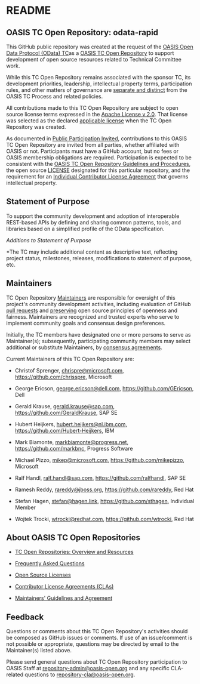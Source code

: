 # README

## OASIS TC Open Repository: odata-rapid

This GitHub public repository was created at the request of the 
[OASIS Open Data Protocol (OData) TC](https://www.oasis-open.org/committees/odata/)as a 
[OASIS TC Open Repository](https://www.oasis-open.org/resources/open-repositories/) to support 
development of open source resources related to Technical Committee work.

While this TC Open Repository remains associated with the sponsor TC, its development priorities, 
leadership, intellectual property terms, participation rules, and other matters of governance 
are [separate and distinct](https://github.com/oasis-open/odata-rapid/blob/master/CONTRIBUTING.md#governance-distinct-from-oasis-tc-process) 
from the OASIS TC Process and related policies.

All contributions made to this TC Open Repository are subject to open source license terms 
expressed in the [Apache License v 2.0](https://www.oasis-open.org/sites/www.oasis-open.org/files/Apache-LICENSE-2.0.txt). 
That license was selected as the declared 
[applicable license](https://www.oasis-open.org/resources/open-repositories/licenses) when 
the TC Open Repository was created.

As documented in [Public Participation Invited](https://github.com/oasis-open/odata-rapid/blob/master/CONTRIBUTING.md#public-participation-invited), 
contributions to this OASIS TC Open Repository are invited from all parties, whether affiliated 
with OASIS or not. Participants must have a GitHub account, but no fees or OASIS membership 
obligations are required. Participation is expected to be consistent with the 
[OASIS TC Open Repository Guidelines and Procedures](https://www.oasis-open.org/policies-guidelines/open-repositories), 
the open source [LICENSE](https://github.com/oasis-open/odata-rapid/blob/master/LICENSE) designated 
for this particular repository, and the requirement for an 
[Individual Contributor License Agreement](https://www.oasis-open.org/resources/open-repositories/cla/individual-cla) 
that governs intellectual property.

## Statement of Purpose

To support the community development and adoption of interoperable REST-based APIs by defining and 
sharing common patterns, tools, and libraries based on a simplified profile of the OData specification.

*Additions to Statement of Purpose*

*The TC may include additional content as descriptive text, reflecting project status, milestones, 
releases, modifications to statement of purpose, etc. 

## Maintainers</a>

TC Open Repository [Maintainers](https://www.oasis-open.org/resources/open-repositories/maintainers-guide) 
are responsible for oversight of this project's community development activities, including evaluation 
of GitHub [pull requests](https://github.com/oasis-open/odata-rapid/blob/master/CONTRIBUTING.md#fork-and-pull-collaboration-model) 
and [preserving](https://www.oasis-open.org/policies-guidelines/open-repositories#repositoryManagement) 
open source principles of openness and fairness. Maintainers are recognized and trusted experts 
who serve to implement community goals and consensus design preferences.

Initially, the TC members have designated one or more persons to serve as Maintainer(s); 
subsequently, participating community members may select additional or substitute Maintainers, 
by [consensus agreements](https://www.oasis-open.org/resources/open-repositories/maintainers-guide#additionalMaintainers). 

Current Maintainers</a> of this TC Open Repository are: 

* Christof Sprenger, chrispre@microsoft.com, https://github.com/chrisspre, Microsoft

* George Ericson, george.ericson@dell.com, https://github.com/GEricson, Dell

* Gerald Krause, gerald.krause@sap.com, https://github.com/GeraldKrause, SAP SE

* Hubert Heijkers, hubert.heijkers@nl.ibm.com, https://github.com/Hubert-Heijkers, IBM

* Mark Biamonte, markbiamonte@progress.net, https://github.com/markbnc, Progress Software

* Michael Pizzo, mikep@microsoft.com, https://github.com/mikepizzo, Microsoft

* Ralf Handl, ralf.handl@sap.com, https://github.com/ralfhandl, SAP SE

* Ramesh Reddy, rareddy@jboss.org, https://github.com/rareddy, Red Hat

* Stefan Hagen, stefan@hagen.link, https://github.com/sthagen, Individual Member

* Wojtek Trocki, wtrocki@redhat.com, https://github.com/wtrocki, Red Hat

## About OASIS TC Open Repositories

- [TC Open Repositories: Overview and Resources](https://www.oasis-open.org/resources/open-repositories/)

- [Frequently Asked Questions](https://www.oasis-open.org/resources/open-repositories/faq)

- [Open Source Licenses](https://www.oasis-open.org/resources/open-repositories/licenses)

- [Contributor License Agreements (CLAs)](https://www.oasis-open.org/resources/open-repositories/cla)

- [Maintainers' Guidelines and Agreement](https://www.oasis-open.org/resources/open-repositories/maintainers-guide)

## Feedback

Questions or comments about this TC Open Repository's activities should be composed as GitHub issues 
or comments. If use of an issue/comment is not possible or appropriate, questions may be directed 
by email to the Maintainer(s) listed above. 

Please send general questions about TC Open Repository participation to OASIS Staff at 
repository-admin@oasis-open.org and any specific CLA-related questions to repository-cla@oasis-open.org.
